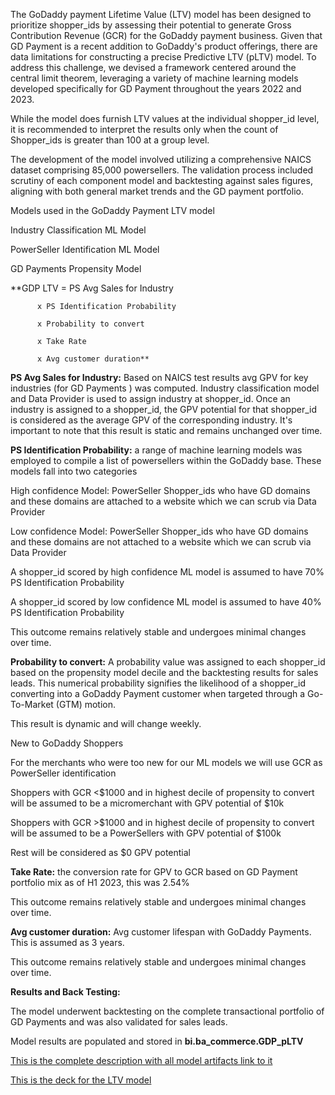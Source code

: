 The GoDaddy payment Lifetime Value (LTV) model has been designed to prioritize shopper_ids by assessing their potential to generate Gross Contribution Revenue (GCR) for the GoDaddy payment business. Given that GD Payment is a recent addition to GoDaddy's product offerings, there are data limitations for constructing a precise Predictive LTV (pLTV) model. To address this challenge, we devised a framework centered around the central limit theorem, leveraging a variety of machine learning models developed specifically for GD Payment throughout the years 2022 and 2023. 

 

While the model does furnish LTV values at the individual shopper_id level, it is recommended to interpret the results only when the count of Shopper_ids is greater than 100 at a group level. 

The development of the model involved utilizing a comprehensive NAICS dataset comprising 85,000 powersellers. The validation process included scrutiny of each component model and backtesting against sales figures, aligning with both general market trends and the GD payment portfolio. 

 

Models used in the GoDaddy Payment LTV model 

Industry Classification ML Model 

PowerSeller Identification ML Model 

GD Payments Propensity Model 

 

 

**GDP LTV =     PS Avg Sales for Industry  

          x PS Identification Probability  

          x Probability to convert  

          x Take Rate 

          x Avg customer duration** 

 

 

**PS Avg Sales for Industry:** Based on NAICS test results avg GPV for key industries (for GD Payments ) was computed. Industry classification model and Data Provider is used to assign industry at shopper_id. Once an industry is assigned to a shopper_id, the GPV potential for that shopper_id is considered as the average GPV of the corresponding industry. It's important to note that this result is static and remains unchanged over time. 

 

**PS Identification Probability:** a range of machine learning models was employed to compile a list of powersellers within the GoDaddy base. These models fall into two categories 

 

High confidence Model:  PowerSeller Shopper_ids who have GD domains and these domains are attached to a website which we can scrub via Data Provider 

Low confidence Model: PowerSeller Shopper_ids who have GD domains and these domains are not attached to a website which we can scrub via Data Provider 

 

A shopper_id scored by high confidence ML model is assumed to have 70% PS Identification Probability 

A shopper_id scored by low confidence ML model is assumed to have 40% PS Identification Probability 

 

This outcome remains relatively stable and undergoes minimal changes over time. 

 

**Probability to convert:** A probability value was assigned to each shopper_id based on the propensity model decile and the backtesting results for sales leads. This numerical probability signifies the likelihood of a shopper_id converting into a GoDaddy Payment customer when targeted through a Go-To-Market (GTM) motion. 

 

This result is dynamic and will change weekly. 

 

New to GoDaddy Shoppers 

For the merchants who were too new for our ML models we will use GCR as PowerSeller identification 

Shoppers with GCR <$1000 and in highest decile of propensity to convert will be assumed to be a micromerchant with GPV potential of $10k 

Shoppers with GCR >$1000 and in highest decile of propensity to convert will be assumed to be a PowerSellers with GPV potential of $100k 

Rest will be considered as $0 GPV potential  

 

 

**Take Rate:**  the conversion rate for GPV to GCR based on GD Payment portfolio mix as of H1 2023, this was 2.54% 

 

This outcome remains relatively stable and undergoes minimal changes over time. 

 

**Avg customer duration:** Avg customer lifespan with GoDaddy Payments. This is assumed as 3 years. 

 

This outcome remains relatively stable and undergoes minimal changes over time. 

 

 

**Results and Back Testing:** 

 

The model underwent backtesting on the complete transactional portfolio of GD Payments and was also validated for sales leads.  

 

Model results are populated and stored in **bi.ba_commerce.GDP_pLTV** 


[This is the complete description with all model artifacts link to it](https://secureservernet-my.sharepoint.com/:w:/g/personal/sgupta1_godaddy_com/EZ0qi1pIychNoJa1_aRPZWIBJ5RW4kITi5vagLTh2Ggf8A?e=Kh4ERM)


[This is the deck for the LTV model](https://secureservernet-my.sharepoint.com/:p:/g/personal/sgupta1_godaddy_com/EUIw88kKKNBEqSwumC0L2zMBJVgRKI87yqUHv4BmquuACA?e=sxqU49)